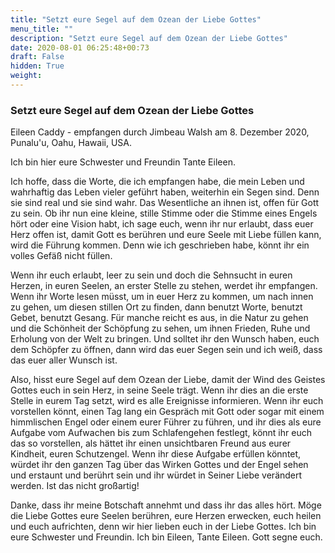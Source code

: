 ```yaml
---
title: "Setzt eure Segel auf dem Ozean der Liebe Gottes"
menu_title: ""
description: "Setzt eure Segel auf dem Ozean der Liebe Gottes"
date: 2020-08-01 06:25:48+00:73
draft: False
hidden: True
weight:
---
```

### Setzt eure Segel auf dem Ozean der Liebe Gottes

Eileen Caddy - empfangen durch Jimbeau Walsh am 8. Dezember 2020, Punalu'u, Oahu, Hawaii, USA.

Ich bin hier eure Schwester und Freundin Tante Eileen.

Ich hoffe, dass die Worte, die ich empfangen habe, die mein Leben und wahrhaftig das Leben vieler geführt haben, weiterhin ein Segen sind. Denn sie sind real und sie sind wahr. Das Wesentliche an ihnen ist, offen für Gott zu sein. Ob ihr nun eine kleine, stille Stimme oder die Stimme eines Engels hört oder eine Vision habt, ich sage euch, wenn ihr nur erlaubt, dass euer Herz offen ist, damit Gott es berühren und eure Seele mit Liebe füllen kann, wird die Führung kommen. Denn wie ich geschrieben habe, könnt ihr ein volles Gefäß nicht füllen.

Wenn ihr euch erlaubt, leer zu sein und doch die Sehnsucht in euren Herzen, in euren Seelen, an erster Stelle zu stehen, werdet ihr empfangen. Wenn ihr Worte lesen müsst, um in euer Herz zu kommen, um nach innen zu gehen, um diesen stillen Ort zu finden, dann benutzt Worte, benutzt Gebet, benutzt Gesang. Für manche reicht es aus, in die Natur zu gehen und die Schönheit der Schöpfung zu sehen, um ihnen Frieden, Ruhe und Erholung von der Welt zu bringen. Und solltet ihr den Wunsch haben, euch dem Schöpfer zu öffnen, dann wird das euer Segen sein und ich weiß, dass das euer aller Wunsch ist.

Also, hisst eure Segel auf dem Ozean der Liebe, damit der Wind des Geistes Gottes euch in sein Herz, in seine Seele trägt. Wenn ihr dies an die erste Stelle in eurem Tag setzt, wird es alle Ereignisse informieren. Wenn ihr euch vorstellen könnt, einen Tag lang ein Gespräch mit Gott oder sogar mit einem himmlischen Engel oder einem eurer Führer zu führen, und ihr dies als eure Aufgabe vom Aufwachen bis zum Schlafengehen festlegt, könnt ihr euch das so vorstellen, als hättet ihr einen unsichtbaren Freund aus eurer Kindheit, euren Schutzengel. Wenn ihr diese Aufgabe erfüllen könntet, würdet ihr den ganzen Tag über das Wirken Gottes und der Engel sehen und erstaunt und berührt sein und ihr würdet in Seiner Liebe verändert werden. Ist das nicht großartig!

Danke, dass ihr meine Botschaft annehmt und dass ihr das alles hört. Möge die Liebe Gottes eure Seelen berühren, eure Herzen erwecken, euch heilen und euch aufrichten, denn wir hier lieben euch in der Liebe Gottes. Ich bin eure Schwester und Freundin. Ich bin Eileen, Tante Eileen. Gott segne euch.
